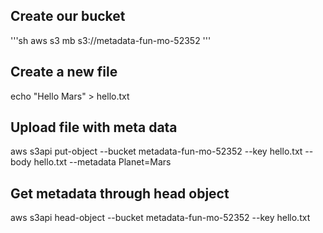 ## Create our bucket

'''sh
aws s3 mb s3://metadata-fun-mo-52352
'''

## Create a new file

echo "Hello Mars" > hello.txt

## Upload file with meta data

aws s3api put-object --bucket metadata-fun-mo-52352 --key hello.txt --body hello.txt --metadata Planet=Mars


## Get metadata through head object

aws s3api head-object --bucket metadata-fun-mo-52352 --key hello.txt
